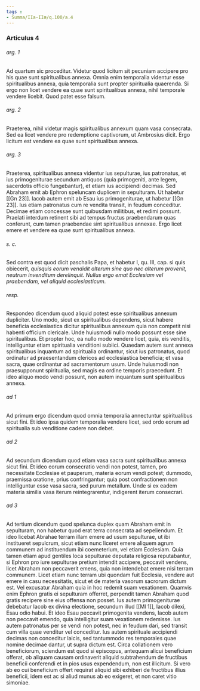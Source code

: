 ```yaml
---
tags : 
- Summa/IIa-IIæ/q.100/a.4
---
```


### Articulus 4

###### arg. 1
Ad quartum sic proceditur. Videtur quod licitum sit pecuniam accipere pro his quae sunt spiritualibus annexa. Omnia enim temporalia videntur esse spiritualibus annexa, quia temporalia sunt propter spiritualia quaerenda. Si ergo non licet vendere ea quae sunt spiritualibus annexa, nihil temporale vendere licebit. Quod patet esse falsum.

###### arg. 2
Praeterea, nihil videtur magis spiritualibus annexum quam vasa consecrata. Sed ea licet vendere pro redemptione captivorum, ut Ambrosius dicit. Ergo licitum est vendere ea quae sunt spiritualibus annexa.

###### arg. 3
Praeterea, spiritualibus annexa videntur ius sepulturae, ius patronatus, et ius primogeniturae secundum antiquos (quia primogeniti, ante legem, sacerdotis officio fungebantur), et etiam ius accipiendi decimas. Sed Abraham emit ab Ephron speluncam duplicem in sepulturam. Ut habetur [[Gn 23]]. Iacob autem emit ab Esau ius primogeniturae, ut habetur [[Gn 23]]. Ius etiam patronatus cum re vendita transit, in feudum conceditur. Decimae etiam concessae sunt quibusdam militibus, et redimi possunt. Praelati interdum retinent sibi ad tempus fructus praebendarum quas conferunt, cum tamen praebendae sint spiritualibus annexae. Ergo licet emere et vendere ea quae sunt spiritualibus annexa.

###### s. c.
Sed contra est quod dicit paschalis Papa, et habetur I, qu. III, cap. si quis obiecerit, *quisquis eorum vendidit alterum sine quo nec alterum provenit, neutrum invenditum derelinquit. Nullus ergo emat Ecclesiam vel praebendam, vel aliquid ecclesiasticum*.

###### resp.
Respondeo dicendum quod aliquid potest esse spiritualibus annexum dupliciter. Uno modo, sicut ex spiritualibus dependens, sicut habere beneficia ecclesiastica dicitur spiritualibus annexum quia non competit nisi habenti officium clericale. Unde huiusmodi nullo modo possunt esse sine spiritualibus. Et propter hoc, ea nullo modo vendere licet, quia, eis venditis, intelliguntur etiam spiritualia venditioni subiici. Quaedam autem sunt annexa spiritualibus inquantum ad spiritualia ordinantur, sicut ius patronatus, quod ordinatur ad praesentandum clericos ad ecclesiastica beneficia; et vasa sacra, quae ordinantur ad sacramentorum usum. Unde huiusmodi non praesupponunt spiritualia, sed magis ea ordine temporis praecedunt. Et ideo aliquo modo vendi possunt, non autem inquantum sunt spiritualibus annexa.

###### ad 1
Ad primum ergo dicendum quod omnia temporalia annectuntur spiritualibus sicut fini. Et ideo ipsa quidem temporalia vendere licet, sed ordo eorum ad spiritualia sub venditione cadere non debet.

###### ad 2
Ad secundum dicendum quod etiam vasa sacra sunt spiritualibus annexa sicut fini. Et ideo eorum consecratio vendi non potest, tamen, pro necessitate Ecclesiae et pauperum, materia eorum vendi potest; dummodo, praemissa oratione, prius confringantur; quia post confractionem non intelliguntur esse vasa sacra, sed purum metallum. Unde si ex eadem materia similia vasa iterum reintegrarentur, indigerent iterum consecrari.

###### ad 3
Ad tertium dicendum quod spelunca duplex quam Abraham emit in sepulturam, non habetur quod erat terra consecrata ad sepeliendum. Et ideo licebat Abrahae terram illam emere ad usum sepulturae, ut ibi institueret sepulcrum, sicut etiam nunc liceret emere aliquem agrum communem ad instituendum ibi coemeterium, vel etiam Ecclesiam. Quia tamen etiam apud gentiles loca sepulturae deputata religiosa reputabantur, si Ephron pro iure sepulturae pretium intendit accipere, peccavit vendens, licet Abraham non peccaverit emens, quia non intendebat emere nisi terram communem. Licet etiam nunc terram ubi quondam fuit Ecclesia, vendere aut emere in casu necessitatis, sicut et de materia vasorum sacrorum dictum est. Vel excusatur Abraham quia in hoc redemit suam vexationem. Quamvis enim Ephron gratis ei sepulturam offerret, perpendit tamen Abraham quod gratis recipere sine eius offensa non posset. Ius autem primogeniturae debebatur Iacob ex divina electione, secundum illud [[Ml 1]], Iacob dilexi, Esau odio habui. Et ideo Esau peccavit primogenita vendens, Iacob autem non peccavit emendo, quia intelligitur suam vexationem redemisse. Ius autem patronatus per se vendi non potest, nec in feudum dari, sed transit cum villa quae venditur vel conceditur. Ius autem spirituale accipiendi decimas non conceditur laicis, sed tantummodo res temporales quae nomine decimae dantur, ut supra dictum est. Circa collationem vero beneficiorum, sciendum est quod si episcopus, antequam alicui beneficium offerat, ob aliquam causam ordinaverit aliquid subtrahendum de fructibus beneficii conferendi et in pios usus expendendum, non est illicitum. Si vero ab eo cui beneficium offert requirat aliquid sibi exhiberi de fructibus illius beneficii, idem est ac si aliud munus ab eo exigeret, et non caret vitio simoniae.

